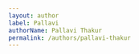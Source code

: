 ```yaml
---
layout: author
label: Pallavi
authorName: Pallavi Thakur
permalink: /authors/pallavi-thakur
---
```

            